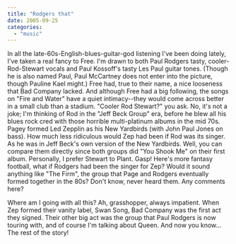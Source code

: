 ```yaml
---
title: "Rodgers that"
date: 2005-09-25
categories: 
  - "music"
---
```


In all the late-60s-English-blues-guitar-god listening I've been doing lately, I've taken a real fancy to Free. I'm drawn to both Paul Rodgers tasty, cooler-Rod-Stewart vocals and Paul Kossoff's tasty Les Paul guitar tones. (Though he is also named Paul, Paul McCartney does not enter into the picture, though Pauline Kael might.) Free had, true to their name, a nice looseness that Bad Company lacked. And although Free had a big following, the songs on "Fire and Water" have a quiet intimacy--they would come across better in a small club than a stadium. "Cooler Rod Stewart?" you ask. No, it's not a joke; I'm thinking of Rod in the "Jeff Beck Group" era, before he blew all his blues rock cred with those horrible multi-platinum albums in the mid 70s. Pagey formed Led Zepplin as his New Yardbirds (with John Paul Jones on bass). How much less ridiculous would Zep had been if Rod was its singer. As he was in Jeff Beck's own version of the New Yardbirds. Well, you can compare them directly since both groups did "You Shook Me" on their first album. Personally, I prefer Stewart to Plant. Gasp! Here's more fantasy football, what if Rodgers had been the singer for Zep? Would it sound anything like "The Firm", the group that Page and Rodgers eventually formed together in the 80s? Don't know, never heard them. Any comments here?

Where am I going with all this? Ah, grasshopper, always impatient. When Zep formed their vanity label, Swan Song, Bad Company was the first act they signed. Their other big act was the group that Paul Rodgers is now touring with, and of course I'm talking about Queen. And now you know... The rest of the story!
